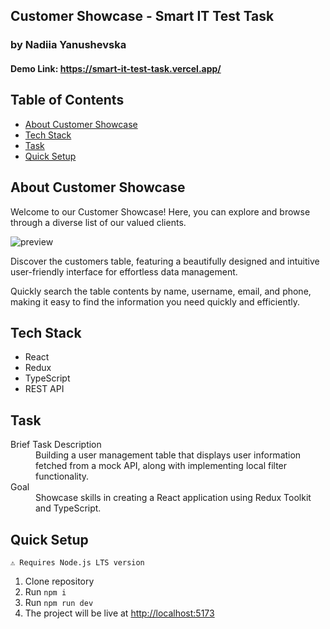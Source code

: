 <section>
    <h1>Customer Showcase - Smart IT Test Task</h1>
    <h3>by Nadiia Yanushevska</h3>
    <h4>Demo Link: <a href="https://smart-it-test-task.vercel.app/">https://smart-it-test-task.vercel.app/</a></h4>
</section>

<section>
    <h2>Table of Contents</h2>
    <ul>
        <li><a href="#about">About Customer Showcase</a></li>
        <li><a href="#technologies">Tech Stack</a></li>
        <li><a href="#task">Task</a></li>
        <li><a href="#setup">Quick Setup</a></li>
    </ul>
</section>

<section id="about">
    <h2>About Customer Showcase</h2>
    <p>
        Welcome to our Customer Showcase! Here, you can explore and browse through a diverse list of our valued clients.
    </p>
    <img src="/preview.png" alt="preview"/>    
    <p>
        Discover the customers table, featuring a beautifully designed and intuitive user-friendly interface for effortless data management.
    </p>
    <p>
        Quickly search the table contents by name, username, email, and phone, making it easy to find the information you need quickly and efficiently.
    </p>
</section>

<section id="technologies">
    <h2>Tech Stack</h2>
    <ul>
        <li>React</li>
        <li>Redux</li>
        <li>TypeScript</li>
        <li>REST API</li>
    </ul>
</section>

<section id="task">
    <h2>Task</h2>
    <dl>
        <dt>Brief Task Description</dt>
        <dd style="padding:0px">Building a user management table that displays user information fetched from a mock API, along with implementing local filter functionality.</dd>
        <dt>Goal</dt>
        <dd style="padding:0px">Showcase skills in creating a React application using Redux Toolkit and TypeScript.</dd>
    </dl>
</section>

<section id="setup">
    <h2>Quick Setup</h2>
    <p><code>&#9888; Requires Node.js LTS version</code></p>
    <ol>
        <li>Clone repository</li>
        <li>Run <code>npm i</code></li>
        <li>Run <code>npm run dev</code></li>
        <li>The project will be live at <a href="http://localhost:5173">http://localhost:5173</a></li>
    </ol>
</section>
